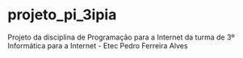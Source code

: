 # projeto_pi_3ipia
Projeto da disciplina de Programação para a Internet da turma de 3º Informática para a Internet - Etec Pedro Ferreira Alves
